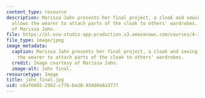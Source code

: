 ```yaml
---
content_type: resource
description: Marissa Jahn presents her final project, a cloak and sewing kit, that
  allows the wearer to attach parts of the cloak to others' wardrobes. Image courtesy
  of Marissa Jahn.
file: https://ol-ocw-studio-app-production.s3.amazonaws.com/courses/4-370-interrogative-design-workshop-fall-2005/c8af66852562c77bbe2893dd0e8a3777_jahn_final.jpg
file_type: image/jpeg
image_metadata:
  caption: Marissa Jahn presents her final project, a cloak and sewing kit, that allows
    the wearer to attach parts of the cloak to others' wardrobes.
  credit: Image courtesy of Marissa Jahn.
  image-alt: Jahn final.
resourcetype: Image
title: jahn_final.jpg
uid: c8af6685-2562-c77b-be28-93dd0e8a3777
---
```

